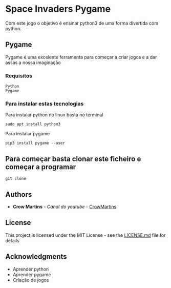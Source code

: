 # Space Invaders Pygame


Com este jogo o objetivo é ensinar python3 de uma forma divertida com python.

## Pygame

Pygame é uma excelente ferramenta para começar a criar jogos e a dar assas a nossa imaginação

### Requisitos


```
Python
Pygame
```

### Para instalar estas tecnologias


Para instalar python no linux basta no terminal

```
sudo apt install python3
```

Para instalar pygame

```
pip3 install pygame --user
```


## Para começar basta clonar este ficheiro e começar a programar

```
git clone 
```




## Authors

* **Crow Martins** - *Canal do youtube* - [CrowMartins](https://www.youtube.com/channel/UCYrbR7AIYos9fiww9cZYupQ)



## License

This project is licensed under the MIT License - see the [LICENSE.md](LICENSE.md) file for details

## Acknowledgments

* Aprender python
* Aprender pygame
* Criação de jogos

